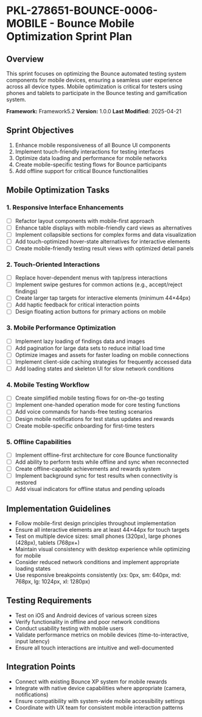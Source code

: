 # PKL-278651-BOUNCE-0006-MOBILE - Bounce Mobile Optimization Sprint Plan

## Overview

This sprint focuses on optimizing the Bounce automated testing system components for mobile devices, ensuring a seamless user experience across all device types. Mobile optimization is critical for testers using phones and tablets to participate in the Bounce testing and gamification system.

**Framework:** Framework5.2
**Version:** 1.0.0
**Last Modified:** 2025-04-21

## Sprint Objectives

1. Enhance mobile responsiveness of all Bounce UI components
2. Implement touch-friendly interactions for testing interfaces
3. Optimize data loading and performance for mobile networks
4. Create mobile-specific testing flows for Bounce participants
5. Add offline support for critical Bounce functionalities

## Mobile Optimization Tasks

### 1. Responsive Interface Enhancements

- [ ] Refactor layout components with mobile-first approach
- [ ] Enhance table displays with mobile-friendly card views as alternatives
- [ ] Implement collapsible sections for complex forms and data visualization
- [ ] Add touch-optimized hover-state alternatives for interactive elements
- [ ] Create mobile-friendly testing result views with optimized detail panels

### 2. Touch-Oriented Interactions

- [ ] Replace hover-dependent menus with tap/press interactions
- [ ] Implement swipe gestures for common actions (e.g., accept/reject findings)
- [ ] Create larger tap targets for interactive elements (minimum 44×44px)
- [ ] Add haptic feedback for critical interaction points
- [ ] Design floating action buttons for primary actions on mobile

### 3. Mobile Performance Optimization

- [ ] Implement lazy loading of findings data and images
- [ ] Add pagination for large data sets to reduce initial load time
- [ ] Optimize images and assets for faster loading on mobile connections
- [ ] Implement client-side caching strategies for frequently accessed data
- [ ] Add loading states and skeleton UI for slow network conditions

### 4. Mobile Testing Workflow

- [ ] Create simplified mobile testing flows for on-the-go testing
- [ ] Implement one-handed operation mode for core testing functions
- [ ] Add voice commands for hands-free testing scenarios
- [ ] Design mobile notifications for test status updates and rewards
- [ ] Create mobile-specific onboarding for first-time testers

### 5. Offline Capabilities

- [ ] Implement offline-first architecture for core Bounce functionality
- [ ] Add ability to perform tests while offline and sync when reconnected
- [ ] Create offline-capable achievements and rewards system
- [ ] Implement background sync for test results when connectivity is restored
- [ ] Add visual indicators for offline status and pending uploads

## Implementation Guidelines

- Follow mobile-first design principles throughout implementation
- Ensure all interactive elements are at least 44×44px for touch targets
- Test on multiple device sizes: small phones (320px), large phones (428px), tablets (768px+)
- Maintain visual consistency with desktop experience while optimizing for mobile
- Consider reduced network conditions and implement appropriate loading states
- Use responsive breakpoints consistently (xs: 0px, sm: 640px, md: 768px, lg: 1024px, xl: 1280px)

## Testing Requirements

- Test on iOS and Android devices of various screen sizes
- Verify functionality in offline and poor network conditions
- Conduct usability testing with mobile users
- Validate performance metrics on mobile devices (time-to-interactive, input latency)
- Ensure all touch interactions are intuitive and well-documented

## Integration Points

- Connect with existing Bounce XP system for mobile rewards
- Integrate with native device capabilities where appropriate (camera, notifications)
- Ensure compatibility with system-wide mobile accessibility settings
- Coordinate with UX team for consistent mobile interaction patterns